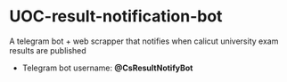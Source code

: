 # UOC-result-notification-bot
A telegram bot + web scrapper that notifies when calicut university exam results are published

* Telegram bot username: **@CsResultNotifyBot**
